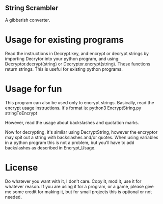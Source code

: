 ## String Scrambler
A gibberish converter.

# Usage for existing programs
Read the instructions in Decrypt.key, and encrypt or decrypt strings by importing Decrytor into your python program, and using
Decryptor.decrypt(string) or Decryptor.encrypt(string).
These functions return strings. This is useful for existing python programs.

# Usage for fun
This program can also be used only to encrypt strings. Basically, read the encrypt usage instructions. It's format is:
python3 EncryptString.py stringToEncrypt

However, read the usage about backslashes and quotation marks.

Now for decrypting, it's simliar using DecryptString, however the encryptor may spit out a string with backslashes and/or quotes. When using variables in a python program this is not a problem, but you'll have to add backslashes as described in Encrypt_Usage.

# License
Do whatever you want with it, I don't care. Copy it, mod it, use it for whatever reason. If you are using it for a program, or a game, please give me some credit for making it, but for small projects this is optional or not needed.
